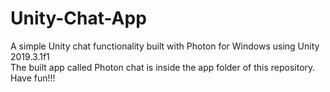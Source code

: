 # Unity-Chat-App
A simple Unity chat functionality built with Photon for Windows using Unity 2019.3.1f1\
The built app called Photon chat is inside the app folder of this repository. \
Have fun!!!
